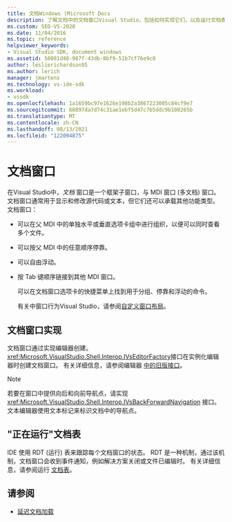 ```yaml
---
title: 文档Windows |Microsoft Docs
description: 了解文档中的文档窗口Visual Studio，包括如何实现它们，以及运行文档表 (RDT) 跟踪其状态。
ms.custom: SEO-VS-2020
ms.date: 11/04/2016
ms.topic: reference
helpviewer_keywords:
- Visual Studio SDK, document windows
ms.assetid: 50081d48-987f-43db-8bf9-51b7cf76e9c0
author: leslierichardson95
ms.author: lerich
manager: jmartens
ms.technology: vs-ide-sdk
ms.workload:
- vssdk
ms.openlocfilehash: 1a1659bc97e1626e198b2a3867223005c84cf9e7
ms.sourcegitcommit: 68897da7d74c31ae1ebf5d47c7b5ddc9b108265b
ms.translationtype: MT
ms.contentlocale: zh-CN
ms.lasthandoff: 08/13/2021
ms.locfileid: "122094875"
---
```

# <a name="document-windows"></a>文档窗口
在Visual Studio中，*文档* 窗口是一个框架子窗口，与 MDI 窗口 (多文档) 窗口。 文档窗口通常用于显示和修改源代码或文本，但它们还可以承载其他功能类型。 文档窗口：

- 可以在父 MDI 中的单独水平或垂直选项卡组中进行组织，以便可以同时查看多个文件。

- 可以按父 MDI 中的任意顺序停靠。

- 可以自由浮动。

- 按 Tab 键顺序链接到其他 MDI 窗口。

  可以在文档窗口选项卡的快捷菜单上找到用于分组、停靠和浮动的命令。

  有关中窗口行为Visual Studio，请参阅[自定义窗口布局](../../ide/customizing-window-layouts-in-visual-studio.md)。

## <a name="document-window-implementation"></a>文档窗口实现
 文档窗口通过实现编辑器创建。 <xref:Microsoft.VisualStudio.Shell.Interop.IVsEditorFactory>接口在实例化编辑器时创建文档窗口。 有关详细信息，请参阅编辑器 [中的旧版接口](/previous-versions/visualstudio/visual-studio-2015/extensibility/legacy-interfaces-in-the-editor?preserve-view=true&view=vs-2015)。

> [!NOTE]
> 若要在窗口中提供向后和向前导航点，请实现 <xref:Microsoft.VisualStudio.Shell.Interop.IVsBackForwardNavigation> 接口。 文本编辑器使用文本标记来标识文档中的导航点。

## <a name="the-running-document-table"></a>"正在运行"文档表
 IDE 使用 RDT (运行) 表来跟踪每个文档窗口的状态。 RDT 是一种机制，通过该机制，文档窗口会收到事件通知，例如解决方案关闭或文件已编辑时。 有关详细信息，请参阅运行 [文档表](../../extensibility/internals/running-document-table.md)。

## <a name="see-also"></a>请参阅
- [延迟文档加载](../../extensibility/internals/delayed-document-loading.md)
